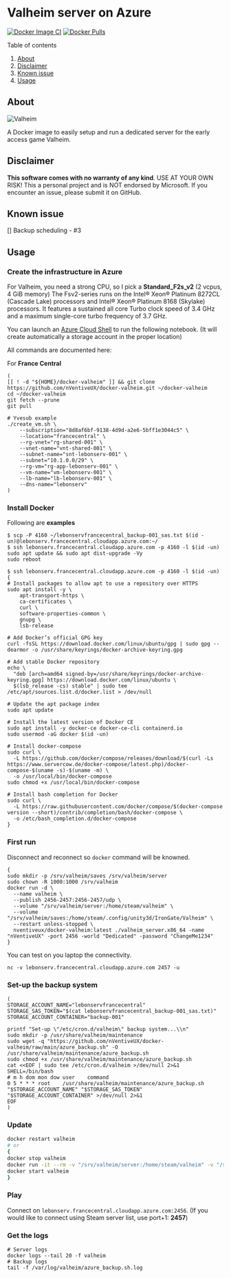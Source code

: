 # Valheim server on Azure

[![Docker Image CI](https://github.com/nVentiveUX/docker-valheim/workflows/Docker%20Image%20CI/badge.svg)](https://hub.docker.com/repository/docker/nventiveux/docker-valheim) [![Docker Pulls](https://img.shields.io/docker/pulls/nventiveux/docker-valheim)](https://hub.docker.com/r/nventiveux/docker-valheim)

Table of contents

  1. [About](#about)
  2. [Disclaimer](#disclaimer)
  3. [Known issue](#known-issue)
  4. [Usage](#usage)

## About

![Valheim](https://cdn.cloudflare.steamstatic.com/steamcommunity/public/images/apps/896660/233d73a1c963515ee4a9b59507bc093d85a4e2dc.jpg "Valheim")

A Docker image to easily setup and run a dedicated server for the early access game Valheim.

## Disclaimer

**This software comes with no warranty of any kind**. USE AT YOUR OWN RISK! This a personal project and is NOT endorsed by Microsoft. If you encounter an issue, please submit it on GitHub.

## Known issue

  [] Backup scheduling - #3

## Usage

### Create the infrastructure in Azure

For Valheim, you need a strong CPU, so I pick a **Standard_F2s_v2** (2 vcpus, 4 GiB memory)
The Fsv2-series runs on the Intel® Xeon® Platinum 8272CL (Cascade Lake) processors and Intel® Xeon® Platinum 8168 (Skylake) processors.
It features a sustained all core Turbo clock speed of 3.4 GHz and a maximum single-core turbo frequency of 3.7 GHz.

You can launch an [Azure Cloud Shell](https://shell.azure.com/) to run the following notebook. (It will create automatically a storage account in the proper location)

All commands are documented here: [](https://docs.microsoft.com/fr-fr/cli/azure/reference-index)

For **France Central**

```shell
(
[[ ! -d "${HOME}/docker-valheim" ]] && git clone https://github.com/nVentiveUX/docker-valheim.git ~/docker-valheim
cd ~/docker-valheim
git fetch --prune
git pull

# Yvesub example
./create_vm.sh \
    --subscription="8d8af6bf-9138-4d9d-a2e6-5bff1e3044c5" \
    --location="francecentral" \
    --rg-vnet="rg-shared-001" \
    --vnet-name="vnt-shared-001" \
    --subnet-name="snt-lebonserv-001" \
    --subnet="10.1.0.0/29" \
    --rg-vm="rg-app-lebonserv-001" \
    --vm-name="vm-lebonserv-001" \
    --lb-name="lb-lebonserv-001" \
    --dns-name="lebonserv"
)
```

### Install Docker

Following are **examples**

```shell
$ scp -P 4160 ~/lebonservfrancecentral_backup-001_sas.txt $(id -un)@lebonserv.francecentral.cloudapp.azure.com:~/
$ ssh lebonserv.francecentral.cloudapp.azure.com -p 4160 -l $(id -un)
sudo apt update && sudo apt dist-upgrade -Vy
sudo reboot

$ ssh lebonserv.francecentral.cloudapp.azure.com -p 4160 -l $(id -un)
{
# Install packages to allow apt to use a repository over HTTPS
sudo apt install -y \
    apt-transport-https \
    ca-certificates \
    curl \
    software-properties-common \
    gnupg \
    lsb-release

# Add Docker’s official GPG key
curl -fsSL https://download.docker.com/linux/ubuntu/gpg | sudo gpg --dearmor -o /usr/share/keyrings/docker-archive-keyring.gpg

# Add stable Docker repository
echo \
  "deb [arch=amd64 signed-by=/usr/share/keyrings/docker-archive-keyring.gpg] https://download.docker.com/linux/ubuntu \
  $(lsb_release -cs) stable" | sudo tee /etc/apt/sources.list.d/docker.list > /dev/null

# Update the apt package index
sudo apt update

# Install the latest version of Docker CE
sudo apt install -y docker-ce docker-ce-cli containerd.io
sudo usermod -aG docker $(id -un)

# Install docker-compose
sudo curl \
  -L https://github.com/docker/compose/releases/download/$(curl -Ls https://www.servercow.de/docker-compose/latest.php)/docker-compose-$(uname -s)-$(uname -m) \
  -o /usr/local/bin/docker-compose
sudo chmod +x /usr/local/bin/docker-compose

# Install bash completion for Docker
sudo curl \
  -L https://raw.githubusercontent.com/docker/compose/$(docker-compose version --short)/contrib/completion/bash/docker-compose \
  -o /etc/bash_completion.d/docker-compose
}
```

### First run

Disconnect and reconnect so `docker` command will be knowned.

```shell
{
sudo mkdir -p /srv/valheim/saves /srv/valheim/server
sudo chown -R 1000:1000 /srv/valheim
docker run -d \
  --name valheim \
  --publish 2456-2457:2456-2457/udp \
  --volume "/srv/valheim/server:/home/steam/valheim" \
  --volume "/srv/valheim/saves:/home/steam/.config/unity3d/IronGate/Valheim" \
  --restart unless-stopped \
  nventiveux/docker-valheim:latest ./valheim_server.x86_64 -name "nVentiveUX" -port 2456 -world "Dedicated" -password "ChangeMe1234"
}
```

You can test on you laptop the connectivity.

```shell
nc -v lebonserv.francecentral.cloudapp.azure.com 2457 -u
```

### Set-up the backup system

```shell
(
STORAGE_ACCOUNT_NAME="lebonservfrancecentral"
STORAGE_SAS_TOKEN="$(cat lebonservfrancecentral_backup-001_sas.txt)"
STORAGE_ACCOUNT_CONTAINER="backup-001"

printf "Set-up \"/etc/cron.d/valheim\" backup system...\\n"
sudo mkdir -p /usr/share/valheim/maintenance
sudo wget -q "https://github.com/nVentiveUX/docker-valheim/raw/main/azure_backup.sh" -O /usr/share/valheim/maintenance/azure_backup.sh
sudo chmod +x /usr/share/valheim/maintenance/azure_backup.sh
cat <<EOF | sudo tee /etc/cron.d/valheim >/dev/null 2>&1
SHELL=/bin/bash
# m h dom mon dow user    command
0 5 * * * root    /usr/share/valheim/maintenance/azure_backup.sh "$STORAGE_ACCOUNT_NAME" "$STORAGE_SAS_TOKEN" "$STORAGE_ACCOUNT_CONTAINER" >/dev/null 2>&1
EOF
)
```

### Update

```bash
docker restart valheim
# or
{
docker stop valheim
docker run -it --rm -v "/srv/valheim/server:/home/steam/valheim" -v "/srv/valheim/saves:/home/steam/.config/unity3d/IronGate/Valheim" nventiveux/docker-valheim:latest ./steamcmd.sh +login anonymous +force_install_dir "/home/steam/valheim" +app_update "896660" +quit
docker start valheim
}
```

### Play

Connect on ```lebonserv.francecentral.cloudapp.azure.com:2456```. (If you would like to connect using Steam server list, use port+1: **2457**)

### Get the logs

```shell
# Server logs
docker logs --tail 20 -f valheim
# Backup logs
tail -f /var/log/valheim/azure_backup.sh.log
```
